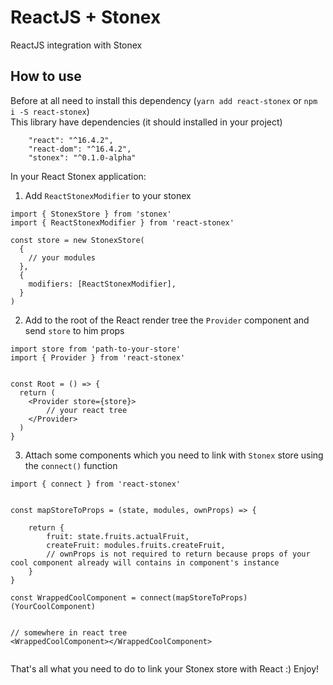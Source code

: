 # ReactJS + Stonex
ReactJS integration with Stonex


## How to use  
Before at all need to install this dependency (`yarn add react-stonex` or `npm i -S react-stonex`)  
This library have dependencies (it should installed in your project)  
```
    "react": "^16.4.2",
    "react-dom": "^16.4.2",
    "stonex": "^0.1.0-alpha"
```

In your React Stonex application:  

1. Add `ReactStonexModifier` to your stonex  

```
import { StonexStore } from 'stonex'
import { ReactStonexModifier } from 'react-stonex'

const store = new StonexStore(
  {
    // your modules
  },
  {
    modifiers: [ReactStonexModifier],
  }
)
```

2. Add to the root of the React render tree the `Provider` component and send `store` to him props  

```
import store from 'path-to-your-store'
import { Provider } from 'react-stonex'


const Root = () => {
  return (
    <Provider store={store}>
        // your react tree
    </Provider>
  )
}
```

3. Attach some components which you need to link with `Stonex` store using the `connect()` function  

```
import { connect } from 'react-stonex'


const mapStoreToProps = (state, modules, ownProps) => {

    return {
        fruit: state.fruits.actualFruit,
        createFruit: modules.fruits.createFruit,
        // ownProps is not required to return because props of your cool component already will contains in component's instance
    }
}

const WrappedCoolComponent = connect(mapStoreToProps)(YourCoolComponent)


// somewhere in react tree
<WrappedCoolComponent></WrappedCoolComponent>


```

That's all what you need to do to link your Stonex store with React :) Enjoy!